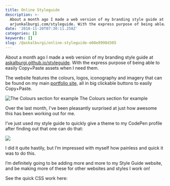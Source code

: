 ```yaml
---
title: Online Styleguide
description: >-
  About a month ago I made a web version of my branding style guide at
  arjunkalburgi.com/styleguide. With the express purpose of being able…
date: '2018-11-20T07:30:11.258Z'
categories: []
keywords: []
slug: /@askalburgi/online-styleguide-e08e8998d305
---
```


About a month ago I made a web version of my branding style guide at [askalburgi.github.io/styleguide](https://askalburgi.github.io/styleguide). With the express purpose of being able to easily Copy+Paste assets when I need them.

The website features the colours, logos, iconography and imagery that can be found on my main [portfolio site](https://askalburgi.github.io), all in big clickable buttons to easily Copy+Paste.

![The Colours section for example](https://cdn-images-1.medium.com/max/800/1*tbmkBFHoCESHM4RfE2YfPQ.png)
The Colours section for example

Over the last month, I’ve been pleasantly surprised at just how awesome this has been working out for me.

I’ve just used my style guide to quickly give a theme to my CodePen profile after finding out that one can do that:

![](https://cdn-images-1.medium.com/max/800/1*pRv5-0gsHVyFSK7unTIe6Q.png)

I did it quite hastily, but I’m impressed with myself how painless and quick it was to do this.

I’m definitely going to be adding more and more to my Style Guide website, and be making more of these for other websites and styles I work on!

See the quick CSS work here:
